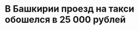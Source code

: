 В Башкирии проезд на такси обошелся в 25 000 рублей
===================================================


